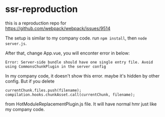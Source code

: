 # ssr-reproduction
this is a reproduction repo for https://github.com/webpack/webpack/issues/9514

The setup is similar to my company code. run ``npm install``, then ``node server.js``.

After that, change App.vue, you will enconter error in below:
```
Error: Server-side bundle should have one single entry file. Avoid using CommonsChunkPlugin in the server config
```
In my company code, it doesn't show this error. maybe it's hidden by other config. But if you delete 

```
currentChunk.files.push(filename);
compilation.hooks.chunkAsset.call(currentChunk, filename);

```
from HotModuleReplacementPlugin.js file. It will have normal hmr just like my company code.
